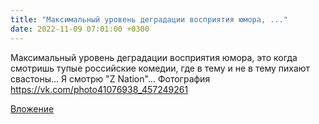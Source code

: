 ```yaml
---
title: "Максимальный уровень деградации восприятия юмора, ..."
date: 2022-11-09 07:01:00 +0300
---
```


Максимальный уровень деградации восприятия юмора, это когда смотришь тупые российские комедии, где в тему и не в тему пихают свастоны...
Я смотрю "Z Nation"...
Фотография
https://vk.com/photo41076938_457249261

[Вложение](https://vk.com/photo41076938_457249261)
